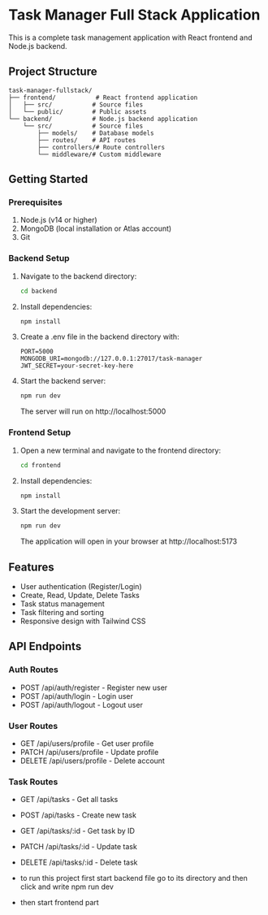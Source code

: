 # Task Manager Full Stack Application

This is a complete task management application with React frontend and Node.js backend.

## Project Structure
```
task-manager-fullstack/
├── frontend/           # React frontend application
│   ├── src/           # Source files
│   └── public/        # Public assets
└── backend/           # Node.js backend application
    └── src/           # Source files
        ├── models/    # Database models
        ├── routes/    # API routes
        ├── controllers/# Route controllers
        └── middleware/# Custom middleware
```

## Getting Started

### Prerequisites
1. Node.js (v14 or higher)
2. MongoDB (local installation or Atlas account)
3. Git

### Backend Setup
1. Navigate to the backend directory:
   ```bash
   cd backend
   ```

2. Install dependencies:
   ```bash
   npm install
   ```

3. Create a .env file in the backend directory with:
   ```
   PORT=5000
   MONGODB_URI=mongodb://127.0.0.1:27017/task-manager
   JWT_SECRET=your-secret-key-here
   ```

4. Start the backend server:
   ```bash
   npm run dev
   ```
   The server will run on http://localhost:5000

### Frontend Setup
1. Open a new terminal and navigate to the frontend directory:
   ```bash
   cd frontend
   ```

2. Install dependencies:
   ```bash
   npm install
   ```

3. Start the development server:
   ```bash
   npm run dev
   ```
   The application will open in your browser at http://localhost:5173

## Features
- User authentication (Register/Login)
- Create, Read, Update, Delete Tasks
- Task status management
- Task filtering and sorting
- Responsive design with Tailwind CSS

## API Endpoints

### Auth Routes
- POST /api/auth/register - Register new user
- POST /api/auth/login - Login user
- POST /api/auth/logout - Logout user

### User Routes
- GET /api/users/profile - Get user profile
- PATCH /api/users/profile - Update profile
- DELETE /api/users/profile - Delete account

### Task Routes
- GET /api/tasks - Get all tasks
- POST /api/tasks - Create new task
- GET /api/tasks/:id - Get task by ID
- PATCH /api/tasks/:id - Update task
- DELETE /api/tasks/:id - Delete task

- to run this project first start backend file go to its directory and then click and write npm run dev
- then start frontend part 